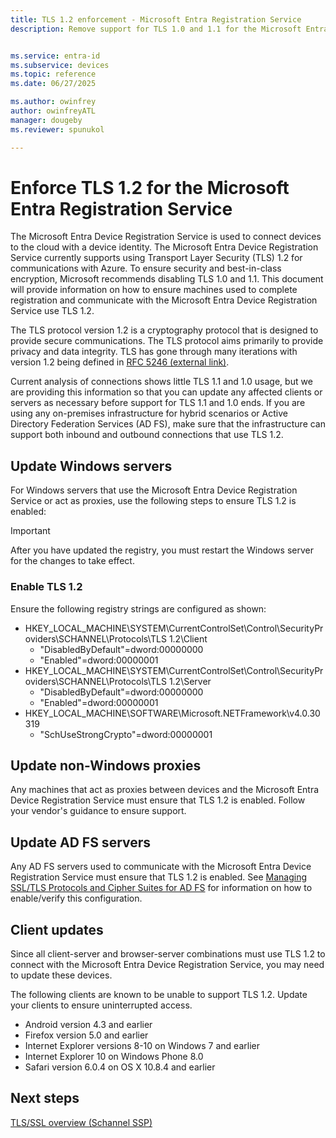 ```yaml
---
title: TLS 1.2 enforcement - Microsoft Entra Registration Service
description: Remove support for TLS 1.0 and 1.1 for the Microsoft Entra Device Registration Service


ms.service: entra-id
ms.subservice: devices
ms.topic: reference
ms.date: 06/27/2025

ms.author: owinfrey
author: owinfreyATL
manager: dougeby
ms.reviewer: spunukol

---
```

# Enforce TLS 1.2 for the Microsoft Entra Registration Service

The Microsoft Entra Device Registration Service is used to connect devices to the cloud with a device identity. The Microsoft Entra Device Registration Service currently supports using Transport Layer Security (TLS) 1.2 for communications with Azure. To ensure security and best-in-class encryption, Microsoft recommends disabling TLS 1.0 and 1.1. This document will provide information on how to ensure machines used to complete registration and communicate with the Microsoft Entra Device Registration Service use TLS 1.2.

The TLS protocol version 1.2 is a cryptography protocol that is designed to provide secure communications. The TLS protocol aims primarily to provide privacy and data integrity. TLS has gone through many iterations with version 1.2 being defined in [RFC 5246 (external link)](https://tools.ietf.org/html/rfc5246).

Current analysis of connections shows little TLS 1.1 and 1.0 usage, but we are providing this information so that you can update any affected clients or servers as necessary before support for TLS 1.1 and 1.0 ends. If you are using any on-premises infrastructure for hybrid scenarios or Active Directory Federation Services (AD FS), make sure that the infrastructure can support both inbound and outbound connections that use TLS 1.2.

## Update Windows servers

For Windows servers that use the Microsoft Entra Device Registration Service or act as proxies, use the following steps to ensure TLS 1.2 is enabled:

> [!IMPORTANT]
> After you have updated the registry, you must restart the Windows server for the changes to take effect.

### Enable TLS 1.2

Ensure the following registry strings are configured as shown:

- HKEY_LOCAL_MACHINE\SYSTEM\CurrentControlSet\Control\SecurityProviders\SCHANNEL\Protocols\TLS 1.2\Client
  - "DisabledByDefault"=dword:00000000
  - "Enabled"=dword:00000001
- HKEY_LOCAL_MACHINE\SYSTEM\CurrentControlSet\Control\SecurityProviders\SCHANNEL\Protocols\TLS 1.2\Server
  - "DisabledByDefault"=dword:00000000
  - "Enabled"=dword:00000001
- HKEY_LOCAL_MACHINE\SOFTWARE\Microsoft\.NETFramework\v4.0.30319
  - "SchUseStrongCrypto"=dword:00000001

## Update non-Windows proxies

Any machines that act as proxies between devices and the Microsoft Entra Device Registration Service must ensure that TLS 1.2 is enabled. Follow your vendor's guidance to ensure support.

## Update AD FS servers

Any AD FS servers used to communicate with the Microsoft Entra Device Registration Service must ensure that TLS 1.2 is enabled. See [Managing SSL/TLS Protocols and Cipher Suites for AD FS](/windows-server/identity/ad-fs/operations/manage-ssl-protocols-in-ad-fs) for information on how to enable/verify this configuration.

## Client updates

Since all client-server and browser-server combinations must use TLS 1.2 to connect with the Microsoft Entra Device Registration Service, you may need to update these devices.

The following clients are known to be unable to support TLS 1.2. Update your clients to ensure uninterrupted access.

- Android version 4.3 and earlier
- Firefox version 5.0 and earlier
- Internet Explorer versions 8-10 on Windows 7 and earlier
- Internet Explorer 10 on Windows Phone 8.0
- Safari version 6.0.4 on OS X 10.8.4 and earlier

## Next steps

[TLS/SSL overview (Schannel SSP)](/windows-server/security/tls/tls-ssl-schannel-ssp-overview)
